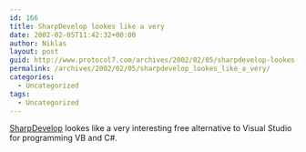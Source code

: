 ```yaml
---
id: 166
title: SharpDevelop lookes like a very
date: 2002-02-05T11:42:32+00:00
author: Niklas
layout: post
guid: http://www.protocol7.com/archives/2002/02/05/sharpdevelop-lookes-like-a-very/
permalink: /archives/2002/02/05/sharpdevelop_lookes_like_a_very/
categories:
  - Uncategorized
tags:
  - Uncategorized
---
```

<div class='microid-9d566a66acf8ab6732b74075066e6f463be85ce5'>
  <p>
    <a href="http://www.icsharpcode.net/OpenSource/SD/">SharpDevelop</a> lookes like a very interesting free alternative to Visual Studio for programming VB and C#.
  </p>
</div>